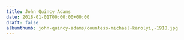 ```yaml
---
title: John Quincy Adams
date: 2018-01-01T00:00:00+00:00
draft: false
albumthumb: john-quincy-adams/countess-michael-karolyi,-1918.jpg
---
```

